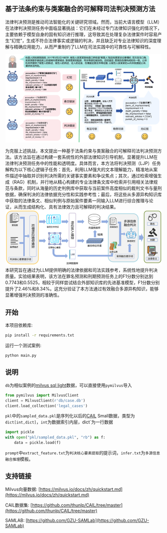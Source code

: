## 基于法条约束与类案融合的可解释司法判决预测方法

法律判决预测是推动司法智能化的关键研究领域。然而，当前大语言模型（LLM）在法律判决预测任务中面临显著挑战：它们在未经过专门法律知识强化的情况下，主要依赖于模型自身的固有知识进行推理，这导致其在处理复杂法律案件时容易产生“幻觉”，生成不符合法律事实或逻辑的判决，并且缺乏对专业法律知识的深度理解与精确应用能力，从而严重制约了LLM在司法实践中的可靠性与可解释性。

![motivation](paper/fig/motivation.png)

为克服上述挑战，本文提出一种基于法条约束与类案融合的可解释司法判决预测方法。该方法旨在通过构建一套系统性的外部法律知识引导机制，显著提升LLM在法律判决预测任务中的性能和透明度。具体而言，本方法将判决预测（LJP）任务解构为以下核心逻辑子任务：首先，利用LLM强大的文本理解能力，精准地从案件描述中抽取并识别判决所需的关键事实要素和争议焦点；其次，通过检索增强生成（RAG）机制，并行地从精心构建的专业法律条文库中检索并引用相关法律规范与条款，同时从海量的历史判例库中获取与当前案件高度相似的裁判文书与量刑依据，确保判决的法律依据充分性和实践参考性；最后，将这些从多源异构知识库中获取的法律条文、相似判例与原始案件要素一同输入LLM进行综合推理与论证，从而生成结构化、具有法律效力且可解释的判决结果。
![method](paper/fig/method2.png)
本研究旨在通过为LLM提供明确的法律依据和司法实践参考，系统性地提升判决质量。实验结果表明，该方法在罪名预测和刑期预测任务上的F1分数分别达到0.7743和0.5525，相较于同样尝试结合外部知识库的先进基准模型，F1分数分别提升了2.46%和8.34%。这充分验证了本方法通过有效融合多源异构知识，能够显著增强判决预测的准确性。

## 开始
本项目依赖库:
```bash
pip install -r requirements.txt
```

运行一个测试案例:
```bash
python main.py
```
## 说明
`db`为相似案例的[milvus sql light](https://milvus.io/docs/zh/quickstart.md)数据，可以直接使用`pymilvus`导入
```python
from pymilvus import MilvusClient
client = MilvusClient(r'db/case.db')
client.load_collection('legal_cases')
```

`pkl`中的`sampled_data.pkl`是序列化以后的[CAIL](https://github.com/thunlp/CAIL/tree/master) Small数据，类型为`dict[int,dict]`，`int`为数据索引内层，dict`为一行数据
```python
import pickle
with open("pkl/sampled_data.pkl", "rb") as f:
    data = pickle.load(f)
```

`prompt`中`extract_feature.txt`为`判决核心要素提取`的提示词，`infer.txt`为`多源信息融合推理`模板。

## 支持链接
Milvus向量数据: [https://milvus.io/docs/zh/quickstart.md](https://milvus.io/docs/zh/quickstart.md)

CAIL数据集: [https://github.com/thunlp/CAIL/tree/master](https://github.com/thunlp/CAIL/tree/master)

SAMLAB: [https://github.com/GZU-SAMLab](https://github.com/GZU-SAMLab)
